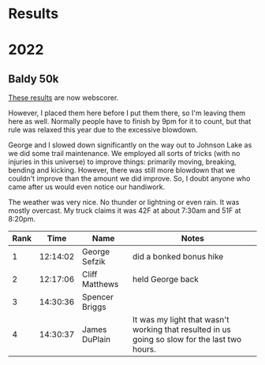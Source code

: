 # Results

# 2022
## Baldy 50k

[These results](https://www.webscorer.com/race?raceid=288504) are now webscorer.

However, I placed them here before I put them there, so I'm leaving
them here as well.  Normally people have to finish by 9pm for it to
count, but that rule was relaxed this year due to the excessive
blowdown.

George and I slowed down significantly on the way out to Johnson Lake
as we did some trail maintenance. We employed all sorts of tricks
(with no injuries in this universe) to improve things: primarily
moving, breaking, bending and kicking.  However, there was still more
blowdown that we couldn't improve than the amount we did improve. So,
I doubt anyone who came after us would even notice our handiwork.

The weather was very nice.  No thunder or lightning or even rain. It
was mostly overcast.  My truck claims it was 42F at about 7:30am and
51F at 8:20pm.

|Rank|Time|Name|Notes|
|----|----|----|-----|
|1|12:14:02|George Sefzik|did a bonked bonus hike|
|2|12:17:06|Cliff Matthews|held George back|
|3|14:30:36|Spencer Briggs||
|4|14:30:37|James DuPlain|It was my light that wasn't working that resulted in us going so slow for the last two hours.|
